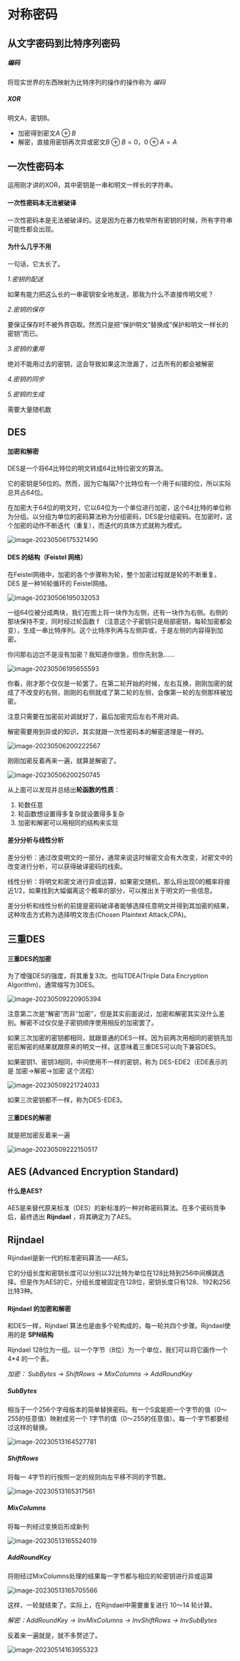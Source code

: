 # 对称密码

## 从文字密码到比特序列密码

##### 编码

将现实世界的东西映射为比特序列的操作的操作称为 *编码*

##### XOR

明文A，密钥B。

- 加密得到密文$A\oplus B$
- 解密，直接用密钥再次异或密文$B\oplus B=0$，$0\oplus A=A$



## 一次性密码本

运用刚才讲的XOR，其中密钥是一串和明文一样长的字符串。

#### 一次性密码本无法被破译

一次性密码本是无法被破译的。这是因为在暴力枚举所有密钥的时候，所有字符串可能性都会出现。

#### 为什么几乎不用

一句话，它太长了。

*1.密钥的配送*

如果有能力把这么长的一串密钥安全地发送，那我为什么不直接传明文呢？

*2.密钥的保存*

要保证保存时不被外界窃取。然而只是把“保护明文”替换成“保护和明文一样长的密钥”而已。

*3.密钥的重用*

绝对不能用过去的密钥，这会导致如果这次泄漏了，过去所有的都会被解密

*4.密钥的同步*

*5.密钥的生成*

需要大量随机数



## DES

#### 加密和解密

DES是一个将64比特位的明文转成64比特位密文的算法。

它的密钥是56位的。然而，因为它每隔7个比特位有一个用于纠错的位，所以实际总共占64位。

在加密大于64位的明文时，它以64位为一个单位进行加密，这个64比特的单位称为分组。以分组为单位的密码算法称为分组密码，DES是分组密码。在加密时，这个加密的动作不断迭代（重复），而迭代的具体方式就称为模式。

![image-20230506175321490](assets/image-20230506175321490.png)

#### DES 的结构（Feistel 网络）

在Feistel网络中，加密的各个步骤称为轮，整个加密过程就是轮的不断重复。DES 是一种16轮循环的 Feistel网络。

![image-20230506195032053](assets/image-20230506195032053.png)

一组64位被分成两块，我们在图上将一块作为左侧，还有一块作为右侧。右侧的那块保持不变，同时经过轮函数 f （注意这个子密钥只是局部密钥，每轮加密都会变），生成一串比特序列。这个比特序列再与左侧异或，于是左侧的内容得到加密。

你问那右边岂不是没有加密？我知道你很急，但你先别急……

![image-20230506195655593](assets/image-20230506195655593.png)

你看，刚才那个仅仅是一轮罢了。在第二轮开始的时候，左右互换，刚刚加密的就成了不改变的右侧，刚刚的右侧就成了第二轮的左侧，会像第一轮的左侧那样被加密。

注意只需要在加密前对调就好了，最后加密完后左右不用对调。

解密需要用到异或的知识，其实就跟一次性密码本的解密道理是一样的。

![image-20230506200222567](assets/image-20230506200222567.png)

刚刚加密反着再来一遍，就算是解密了。

![image-20230506200250745](assets/image-20230506200250745.png)

从上面可以发现并总结出**轮函数的性质**：

1. 轮数任意
2. 轮函数想设置得多复杂就设置得多复杂
3. 加密和解密可以用相同的结构来实现

#### 差分分析与线性分析

差分分析：通过改变明文的一部分，通常来说这时候密文会有大改变，对密文中的改变进行分析，可以获得破译密码的线索。

线性分析：将明文和密文进行异或运算，如果密文随机，那么将出现0的概率将接近1/2，如果找到大幅偏离这个概率的部分，可以推出关于明文的一些信息。

差分分析和线性分析的前提是密码破译者能够选择任意明文并得到其加密的结果，这种攻击方式称为选择明文攻击(Chosen Plaintext Attack,CPA)。



## 三重DES

#### 三重DES的加密

为了增强DES的强度，将其重复3次。也叫TDEA(Triple Data Encryption Algorithm)，通常缩写为3DES。

![image-20230509220905394](assets/image-20230509220905394.png)

注意第二次是“解密”而非“加密”，但是其实前面说过，加密和解密其实没什么差别。解密不过仅仅是子密钥顺序使用相反的加密罢了。

如果三次加密的密钥都相同，就跟普通的DES一样。因为前两次用相同的密钥先加密后解密的结果就跟原来的明文一样。这意味着三重DES可以向下兼容DES。

如果密钥1、密钥3相同，中间使用不一样的密钥，称为 DES-EDE2（EDE表示的是 加密->解密->加密  这个流程）

![image-20230509221724033](assets/image-20230509221724033.png)

如果三次密钥都不一样，称为DES-EDE3。

#### 三重DES的解密

就是把加密反着来一遍



![image-20230509222150517](assets/image-20230509222150517.png)

## AES (Advanced Encryption Standard)

#### 什么是AES?

AES是来替代原来标准（DES）的新标准的一种对称密码算法。在多个密码竞争后，最终选出 **Rijndael** ，将其确定为了AES。



## Rijndael

Rijindael是新一代的标准密码算法——AES。

它的分组长度和密钥长度可以分别以32比特为单位在128比特到256中间横跳选择。但是作为AES的它，分组长度被固定在128位，密钥长度只有128、192和256比特3种。

#### Rijndael 的加密和解密

和DES一样，Rijndael 算法也是由多个轮构成的，每一轮共四个步骤。Rijndael使用的是 **SPN结构**

Rijndael 128位为一组。以一个字节（8位）为一个单位，我们可以将它画作一个 4*4 的一个表。



*加密： SubBytes -> ShiftRows -> MixColumns -> AddRoundKey*

##### SubBytes

相当于一个256个字母版本的简单替换密码。有一个S盒能把一个字节的值（0～255的任意值）映射成另一个 1字节的值（0～255的任意值）。每一个字节都要经过这样的替换。

![image-20230513164527781](assets/image-20230513164527781.png)

##### ShiftRows

将每一 4字节的行按照一定的规则向左平移不同的字节数。

![image-20230513165317561](assets/image-20230513165317561.png)

##### MixColumns

将每一列经过变换后形成新列

![image-20230513165524019](assets/image-20230513165524019.png)

##### AddRoundKey

将刚经过MixColumns处理的结果每一字节都与相应的轮密钥进行异或运算

![image-20230513165705566](assets/image-20230513165705566.png)

这样，一轮就结束了。实际上，在Rijndael中需要重复进行 10～14 轮计算。



*解密：AddRoundKey -> InvMixColumns -> InvShiftRows -> InvSubBytes*

反着来一遍就是，就不多赘述了。

![image-20230514163955323](assets/image-20230514163955323.png)
